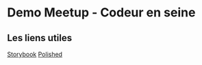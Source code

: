 # Demo Meetup - Codeur en seine

## Les liens utiles

[Storybook](https://storybook.js.org/docs/guides/guide-react/) 
[Polished](https://github.com/styled-components/polished) 